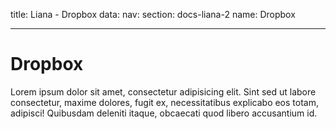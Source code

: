 title: Liana - Dropbox
data:
  nav: 
    section: docs-liana-2
    name: Dropbox

---

# Dropbox

Lorem ipsum dolor sit amet, consectetur adipisicing elit. Sint sed ut labore consectetur, maxime dolores, fugit ex, necessitatibus explicabo eos totam, adipisci! Quibusdam deleniti itaque, obcaecati quod libero accusantium id.
